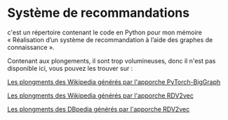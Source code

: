 # Système de recommandations
c'est un répertoire contenant le code en Python pour mon mémoire « Réalisation d’un système de recommandation à l’aide des graphes de connaissance ». 

Contenant aux plongements, il sont trop volumineuses, donc il n'est pas disponible ici, vous pouvez les trouver sur :

[Les plongments des Wikipedia générés par l'apporche PyTorch-BigGraph](https://dl.fbaipublicfiles.com/torchbiggraph/wikidata_translation_v1.tsv.gz)

[Les plongments des Wikipedia générés par l'apporche RDV2vec](http://data.dws.informatik.uni-mannheim.de/rdf2vec/models/Wikidata/4depth/skipgram)

[Les plongments des DBpedia générés par l'apporche RDV2vec](http://data.dws.informatik.uni-mannheim.de/rdf2vec/models/DBpedia/2015-10/4depth/skipgram)
